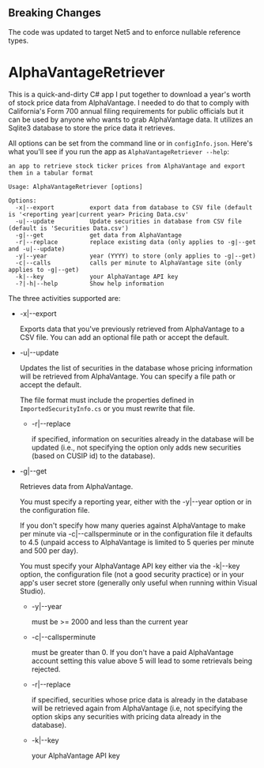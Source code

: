 ## Breaking Changes

The code was updated to target Net5 and to enforce nullable reference types.

# AlphaVantageRetriever

This is a quick-and-dirty C# app I put together to download a year's worth of stock price data from AlphaVantage. I needed to do that
to comply with California's Form 700 annual filing requirements for public officials but it can be used by anyone who wants to grab
AlphaVantage data. It utilizes an Sqlite3 database to store the price data it retrieves.

All options can be set from the command line or in `configInfo.json`. Here's what you'll see if you run the app as `AlphaVantageRetriever --help`:

```
an app to retrieve stock ticker prices from AlphaVantage and export them in a tabular format

Usage: AlphaVantageRetriever [options]

Options:
  -x|--export          export data from database to CSV file (default is '<reporting year|current year> Pricing Data.csv'
  -u|--update          Update securities in database from CSV file (default is 'Securities Data.csv')
  -g|--get             get data from AlphaVantage
  -r|--replace         replace existing data (only applies to -g|--get and -u|--update)
  -y|--year            year (YYYY) to store (only applies to -g|--get)
  -c|--calls           calls per minute to AlphaVantage site (only applies to -g|--get)
  -k|--key             your AlphaVantage API key
  -?|-h|--help         Show help information
```
  
The three activities supported are:
  
* -x|--export
   
   Exports data that you've previously retrieved from AlphaVantage to a CSV file. You can add an optional file path or
   accept the default.
     
* -u|--update
   
   Updates the list of securities in the database whose pricing information will be retrieved from AlphaVantage. You
   can specify a file path or accept the default.
   
   The file format must include the properties defined in `ImportedSecurityInfo.cs` or you must rewrite that file.
  
   * -r|--replace
      
      if specified, information on securities already in the database will be updated (i.e., not specifying the option
      only adds new securities (based on CUSIP id) to the database).
      
* -g|--get
   
   Retrieves data from AlphaVantage. 
   
   You must specify a reporting year, either with the -y|--year option or in the configuration file. 
   
   If you don't specify how many queries against AlphaVantage to make per minute via -c|--callsperminute or in the configuration 
   file it defaults to 4.5 (unpaid access to AlphaVantage is limited to 5 queries per minute and 500 per day).
   
   You must specify your AlphaVantage API key either via the -k|--key option, the configuration file (not a good security
   practice) or in your app's user secret store (generally only useful when running within Visual Studio).
   
   * -y|--year
      
      must be >= 2000 and less than the current year
      
   * -c|--callsperminute
      
      must be greater than 0. If you don't have a paid AlphaVantage account setting this value above 5 will lead to some
      retrievals being rejected.
      
   * -r|--replace
      
      if specified, securities whose price data is already in the database will be retrieved again from AlphaVantage (i.e, not
      specifying the option skips any securities with pricing data already in the database).
      
   * -k|--key
      
      your AlphaVantage API key

